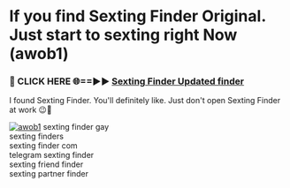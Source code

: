 # If you find Sexting Finder Original. Just start to sexting right Now (awob1)

<h3>🔴 CLICK HERE 🌐==►► <a href="https://tinyurl.com/mtbk5fxa" rel="nofollow">Sexting Finder Updated finder</a></h3>

I found Sexting Finder. You'll definitely like. Just don't open Sexting Finder at work 😉💬

[![awob1](https://i.imgur.com/Q8WKrnY.jpeg)](https://tinyurl.com/mtbk5fxa)
sexting finder gay<br>
sexting finders<br>
sexting finder com<br>
telegram sexting finder<br>
sexting friend finder<br>
sexting partner finder